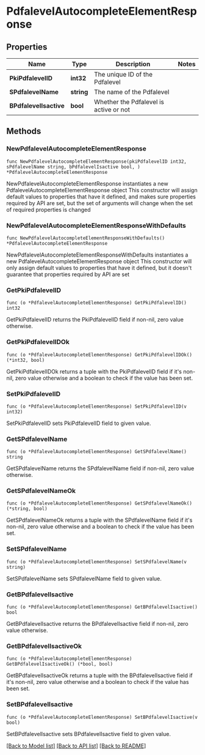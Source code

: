 # PdfalevelAutocompleteElementResponse

## Properties

Name | Type | Description | Notes
------------ | ------------- | ------------- | -------------
**PkiPdfalevelID** | **int32** | The unique ID of the Pdfalevel | 
**SPdfalevelName** | **string** | The name of the Pdfalevel | 
**BPdfalevelIsactive** | **bool** | Whether the Pdfalevel is active or not | 

## Methods

### NewPdfalevelAutocompleteElementResponse

`func NewPdfalevelAutocompleteElementResponse(pkiPdfalevelID int32, sPdfalevelName string, bPdfalevelIsactive bool, ) *PdfalevelAutocompleteElementResponse`

NewPdfalevelAutocompleteElementResponse instantiates a new PdfalevelAutocompleteElementResponse object
This constructor will assign default values to properties that have it defined,
and makes sure properties required by API are set, but the set of arguments
will change when the set of required properties is changed

### NewPdfalevelAutocompleteElementResponseWithDefaults

`func NewPdfalevelAutocompleteElementResponseWithDefaults() *PdfalevelAutocompleteElementResponse`

NewPdfalevelAutocompleteElementResponseWithDefaults instantiates a new PdfalevelAutocompleteElementResponse object
This constructor will only assign default values to properties that have it defined,
but it doesn't guarantee that properties required by API are set

### GetPkiPdfalevelID

`func (o *PdfalevelAutocompleteElementResponse) GetPkiPdfalevelID() int32`

GetPkiPdfalevelID returns the PkiPdfalevelID field if non-nil, zero value otherwise.

### GetPkiPdfalevelIDOk

`func (o *PdfalevelAutocompleteElementResponse) GetPkiPdfalevelIDOk() (*int32, bool)`

GetPkiPdfalevelIDOk returns a tuple with the PkiPdfalevelID field if it's non-nil, zero value otherwise
and a boolean to check if the value has been set.

### SetPkiPdfalevelID

`func (o *PdfalevelAutocompleteElementResponse) SetPkiPdfalevelID(v int32)`

SetPkiPdfalevelID sets PkiPdfalevelID field to given value.


### GetSPdfalevelName

`func (o *PdfalevelAutocompleteElementResponse) GetSPdfalevelName() string`

GetSPdfalevelName returns the SPdfalevelName field if non-nil, zero value otherwise.

### GetSPdfalevelNameOk

`func (o *PdfalevelAutocompleteElementResponse) GetSPdfalevelNameOk() (*string, bool)`

GetSPdfalevelNameOk returns a tuple with the SPdfalevelName field if it's non-nil, zero value otherwise
and a boolean to check if the value has been set.

### SetSPdfalevelName

`func (o *PdfalevelAutocompleteElementResponse) SetSPdfalevelName(v string)`

SetSPdfalevelName sets SPdfalevelName field to given value.


### GetBPdfalevelIsactive

`func (o *PdfalevelAutocompleteElementResponse) GetBPdfalevelIsactive() bool`

GetBPdfalevelIsactive returns the BPdfalevelIsactive field if non-nil, zero value otherwise.

### GetBPdfalevelIsactiveOk

`func (o *PdfalevelAutocompleteElementResponse) GetBPdfalevelIsactiveOk() (*bool, bool)`

GetBPdfalevelIsactiveOk returns a tuple with the BPdfalevelIsactive field if it's non-nil, zero value otherwise
and a boolean to check if the value has been set.

### SetBPdfalevelIsactive

`func (o *PdfalevelAutocompleteElementResponse) SetBPdfalevelIsactive(v bool)`

SetBPdfalevelIsactive sets BPdfalevelIsactive field to given value.



[[Back to Model list]](../README.md#documentation-for-models) [[Back to API list]](../README.md#documentation-for-api-endpoints) [[Back to README]](../README.md)


